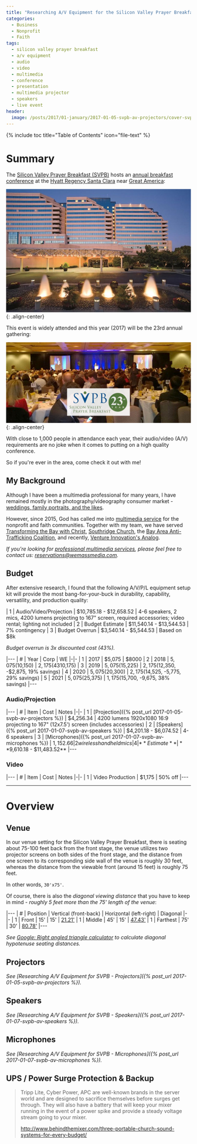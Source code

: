 ```yaml
---
title: "Researching A/V Equipment for the Silicon Valley Prayer Breakfast (SVPB)"
categories:
  - Business
  - Nonprofit
  - Faith
tags:
  - silicon valley prayer breakfast
  - a/v equipment
  - audio
  - video
  - multimedia
  - conference
  - presentation
  - multimedia projector
  - speakers
  - live event
header:
  image: /posts/2017/01-january/2017-01-05-svpb-av-projectors/cover-svpb.jpg
---
```


{% include toc title="Table of Contents" icon="file-text" %}

# Summary

The [Silicon Valley Prayer Breakfast (SVPB)](http://svpb.net/) hosts an [annual breakfast conference](http://www.svpb.net/annual-breakfasts.html) at the [Hyatt Regency Santa Clara](https://santaclara.regency.hyatt.com/en/hotel/home.html) near [Great America](https://www.cagreatamerica.com/):

![Hyatt Regency Santa Clara](/images/posts/2017/01-january/2017-01-05-svpb-av-projectors/hyatt-regency-santa-clara.jpg){: .align-center}

This event is widely attended and this year (2017) will be the 23rd annual gathering:

![Silicon Valley Prayer Breakfast](/images/posts/2017/01-january/2017-01-05-svpb-av-projectors/cover-svpb.jpg){: .align-center}

With close to 1,000 people in attendance each year, their audio/video (A/V) requirements are no joke when it comes to putting on a high quality conference.

So if you're ever in the area, come check it out with me!

## My Background

Although I have been a multimedia professional for many years, I have remained mostly in the photography/videography consumer market - [weddings, family portraits, and the likes](http://justintoocreations.com/).

However, since 2015, God has called me into [multimedia service](http://wemassmedia.com/) for the nonprofit and faith communities. Together with my team, we have served [Transforming the Bay with Christ](http://tbc.city/), [Southridge Church](http://www.southridgesanjose.com/), the [Bay Area Anti-Trafficking Coalition](http://www.baatc.org/), and recently, [Venture Innovation's Analog](http://venture.org/).

*If you're looking for [professional multimedia services](http://wemassmedia.com/), please feel free to contact us: [reservations@wemassmedia.com](mailto:reservations@wemassmedia.com).*

## Budget

After extensive research, I found that the following A/V/P/L equipment setup kit will provide the most bang-for-your-buck in durability, capability, versatility, and production quality:

| 1 | Audio/Video/Projection | $10,785.18 - $12,658.52 | 4-6 speakers, 2 mics, 4200 lumens projecting to 167" screen, required accessories; video rental; lighting not included
| 2 | Budget Estimate | $11,540.14 - $13,544.53 | 7% contingency
| 3 | Budget Overrun | $3,540.14 - $5,544.53 | Based on $8k

*Budget overrun is 3x discounted cost (43%).*

|---
| # | Year | Corp | WE
|-|-
| 1 | 2017 | $5,075 | $8000
| 2 | 2018 | $5,075 ($10,150) | $2,175 (43% corp) ($10,175)
| 3 | 2019 | $5,075 ($15,225) | $2,175 ($12,350, -$2,875, 19% savings)
| 4 | 2020 | $5,075 ($20,300) | $2,175 ($14,525, -5,775, 29% savings)
| 5 | 2021 | $5,075 ($25,375) | $1,175 ($15,700, -9,675, 38% savings)
|---


### Audio/Projection

|---
| # | Item | Cost | Notes
|-|-
| 1 | [Projection]({% post_url 2017-01-05-svpb-av-projectors %}) | $4,256.34 | 4200 lumens 1920x1080 16:9 projecting to 167" (12x7.5') screen (includes accessories)
| 2 | [Speakers]({% post_url 2017-01-07-svpb-av-speakers %}) | $4,201.18 - $6,074.52 | 4-6 speakers
| 3 | [Microphones]({% post_url 2017-01-07-svpb-av-microphones %}) | $1,152.66 | 2 wireless handheld mics
| 4 | **Estimate** | **$9,610.18 - $11,483.52**
|---

### Video

|---
| # | Item | Cost | Notes
|-|-
| 1 | Video Production | $1,175 | 50% off
|---

<hr/>

<!--more-->

# Overview

## Venue

In our venue setting for the Silicon Valley Prayer Breakfast, there is seating about 75-100 feet back from the front stage, the venue utilizes two projector screens on both sides of the front stage, and the distance from one screen to its corresponding side wall of the venue is roughly 30 feet, whereas the distance from the viewable front (around 15 feet) is roughly 75 feet.

In other words, `30'x75'`.

Of course, there is also the *diagonal viewing distance* that you have to keep in mind - *roughly 5 feet more than the 75' length of the venue*:

|---
| # | Position | Vertical (front-back) | Horizontal (left-right) | Diagonal
|-|-
| 1 | Front | 15' | 15' | [21.21'](https://www.google.com/search?q=calculate+triangle+side&ie=utf-8&oe=utf-8#q=right%20angled%20triangle%20calc%3A%20find%20c&skip=s)
| 1 | Middle | 45' | 15' | [47.43'](https://www.google.com/search?q=calculate+triangle+side&ie=utf-8&oe=utf-8#q=right%20angled%20triangle%20calc%3A%20find%20c&skip=s)
| 1 | Farthest | 75' | 30' | [80.78'](https://www.google.com/search?q=calculate+triangle+side&ie=utf-8&oe=utf-8#q=right%20angled%20triangle%20calc%3A%20find%20c&skip=s)
|---

*See [Google: Right angled triangle calculator](https://www.google.com/search?q=calculate+triangle+side&ie=utf-8&oe=utf-8#q=calculate+right+triangle+side) to calculate diagonal hypotenuse seating distances.*

## Projectors

*See [Researching A/V Equipment for SVPB - Projectors]({% post_url 2017-01-05-svpb-av-projectors %}).*

## Speakers

*See [Researching A/V Equipment for SVPB - Speakers]({% post_url 2017-01-07-svpb-av-speakers %}).*

## Microphones

*See [Researching A/V Equipment for SVPB - Microphones]({% post_url 2017-01-07-svpb-av-microphones %}).*

## UPS / Power Surge Protection & Backup

> Tripp Lite, Cyber Power, APC are well-known brands in the server world and are designed to sacrifice themselves before surges get through. They will also have a battery that will keep your mixer running in the event of a power spike and provide a steady voltage stream going to your mixer.
>
> http://www.behindthemixer.com/three-portable-church-sound-systems-for-every-budget/
